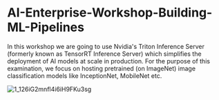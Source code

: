 # AI-Enterprise-Workshop-Building-ML-Pipelines
In this workshop we are going to use Nvidia's Triton Inference Server (formerly known as TensorRT Inference Server) 
which simplifies the deployment of AI models at scale in production. For the purpose of this examination, we focus on hosting pretrained (on ImageNet) image classification models like InceptionNet, MobileNet etc. 


![1_126iG2mnfl4i6iH9FKu3sg](https://user-images.githubusercontent.com/40523048/120965914-c4a98380-c765-11eb-86f0-eb2ce2574e97.png)
